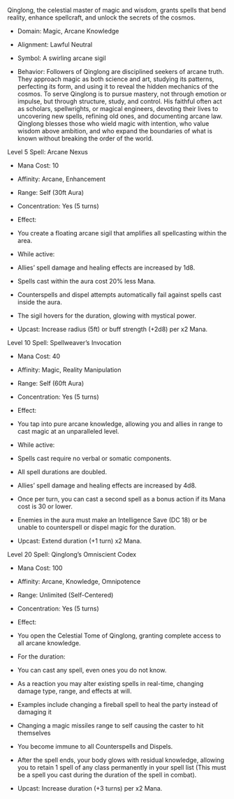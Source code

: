 Qinglong, the celestial master of magic and wisdom, grants spells that bend reality, enhance spellcraft, and unlock the secrets of the cosmos.

- Domain: Magic, Arcane Knowledge
    
- Alignment: Lawful Neutral
    
- Symbol: A swirling arcane sigil
    
- Behavior: Followers of Qinglong are disciplined seekers of arcane truth. They approach magic as both science and art, studying its patterns, perfecting its form, and using it to reveal the hidden mechanics of the cosmos. To serve Qinglong is to pursue mastery, not through emotion or impulse, but through structure, study, and control. His faithful often act as scholars, spellwrights, or magical engineers, devoting their lives to uncovering new spells, refining old ones, and documenting arcane law. Qinglong blesses those who wield magic with intention, who value wisdom above ambition, and who expand the boundaries of what is known without breaking the order of the world.
    

Level 5 Spell: Arcane Nexus

- Mana Cost: 10
    
- Affinity: Arcane, Enhancement
    
- Range: Self (30ft Aura)
    
- Concentration: Yes (5 turns)
    
- Effect:
    

- You create a floating arcane sigil that amplifies all spellcasting within the area.
    
- While active:
    

- Allies’ spell damage and healing effects are increased by 1d8.
    
- Spells cast within the aura cost 20% less Mana.
    
- Counterspells and dispel attempts automatically fail against spells cast inside the aura.
    

- The sigil hovers for the duration, glowing with mystical power.
    

- Upcast: Increase radius (5ft) or buff strength (+2d8) per x2 Mana.
    

Level 10 Spell: Spellweaver’s Invocation

- Mana Cost: 40
    
- Affinity: Magic, Reality Manipulation
    
- Range: Self (60ft Aura)
    
- Concentration: Yes (5 turns)
    
- Effect:
    

- You tap into pure arcane knowledge, allowing you and allies in range to cast magic at an unparalleled level.
    
- While active:
    

- Spells cast require no verbal or somatic components.
    
- All spell durations are doubled.
    
- Allies’ spell damage and healing effects are increased by 4d8.
    
- Once per turn, you can cast a second spell as a bonus action if its Mana cost is 30 or lower.
    

- Enemies in the aura must make an Intelligence Save (DC 18) or be unable to counterspell or dispel magic for the duration.
    

- Upcast: Extend duration (+1 turn) x2 Mana.
    

Level 20 Spell: Qinglong’s Omniscient Codex

- Mana Cost: 100
    
- Affinity: Arcane, Knowledge, Omnipotence
    
- Range: Unlimited (Self-Centered)
    
- Concentration: Yes (5 turns)
    
- Effect:
    

- You open the Celestial Tome of Qinglong, granting complete access to all arcane knowledge.
    
- For the duration:
    

- You can cast any spell, even ones you do not know.
    
- As a reaction you may alter existing spells in real-time, changing damage type, range, and effects at will. 
    

- Examples include changing a fireball spell to heal the party instead of damaging it
    
- Changing a magic missiles range to self causing the caster to hit themselves
    

- You become immune to all Counterspells and Dispels.
    

- After the spell ends, your body glows with residual knowledge, allowing you to retain 1 spell of any class permanently in your spell list (This must be a spell you cast during the duration of the spell in combat).
    

- Upcast: Increase duration (+3 turns) per x2 Mana.